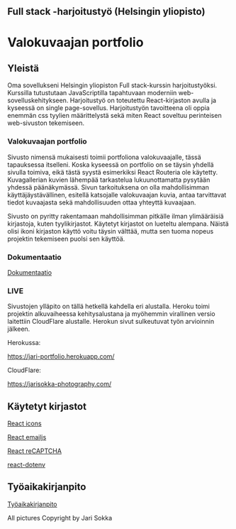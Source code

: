## Full stack -harjoitustyö (Helsingin yliopisto)
# Valokuvaajan portfolio 

## Yleistä

Oma sovellukseni Helsingin yliopiston Full stack-kurssin harjoitustyöksi. Kurssilla tutustutaan JavaScriptilla tapahtuvaan moderniin web-sovelluskehitykseen. Harjoitustyö on toteutettu React-kirjaston avulla ja kyseessä on single page-sovellus. Harjoitustyön tavoitteena oli oppia enemmän css tyylien määrittelystä sekä miten React soveltuu perinteisen web-sivuston tekemiseen. 

### Valokuvaajan portfolio

Sivusto nimensä mukaisesti toimii portfoliona valokuvaajalle, tässä tapauksessa itselleni. Koska kyseessä on portfolio on se täysin yhdellä sivulla toimiva, eikä tästä syystä esimerkiksi React Routeria ole käytetty. Kuvagallerian kuvien lähempää tarkastelua lukuunottamatta pysytään yhdessä päänäkymässä. Sivun tarkoituksena on olla mahdollisimman käyttäjäystävällinen, esitellä katsojalle valokuvaajan kuvia, antaa tarvittavat tiedot kuvaajasta sekä mahdollisuuden ottaa yhteyttä kuvaajaan. 

Sivusto on pyritty rakentamaan mahdollisimman pitkälle ilman ylimääräisiä kirjastoja, kuten tyylikirjastot. Käytetyt kirjastot on lueteltu alempana. Näistä olisi ikoni kirjaston käyttö voitu täysin välttää, mutta sen tuoma nopeus projektin tekemiseen puolsi sen käyttöä. 

### Dokumentaatio

[Dokumentaatio](./dokumentaatio/dokumentaatio.md)

### LIVE

Sivustojen ylläpito on tällä hetkellä kahdella eri alustalla. Heroku toimi projektin alkuvaiheessa kehitysalustana ja myöhemmin virallinen versio laitettiin CloudFlare alustalle. Herokun sivut sulkeutuvat työn arvioinnin jälkeen.

Herokussa:

https://jari-portfolio.herokuapp.com/

CloudFlare:

https://jarisokka-photography.com/


## Käytetyt kirjastot

[React icons](https://react-icons.github.io/react-icons/)

[React emailjs](https://www.emailjs.com/docs/examples/reactjs/)

[React reCAPTCHA](https://www.npmjs.com/package/react-recaptcha)

[react-dotenv](https://www.npmjs.com/package/react-dotenv) 

## Työaikakirjanpito

[Työaikakirjanpito](./dokumentaatio/tuntikirjanpito.md)

All pictures Copyright by Jari Sokka 
